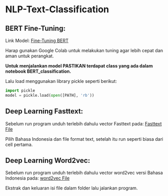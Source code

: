 # NLP-Text-Classification

## BERT Fine-Tuning:
Link Model:
[Fine-Tuning BERT](https://drive.google.com/file/d/1yund8a0yFH80Xd5a0-URDbUbufO6CETJ/view?usp=sharing)

Harap gunakan Google Colab untuk melakukan tuning agar lebih cepat dan aman untuk perangkat.

**Untuk menjalankan model PASTIKAN terdapat class yang ada dalam notebook BERT_classification.**

Lalu load menggunakan library pickle seperti berikut:
```python
import pickle
model = pickle.load(open([PATH], 'rb'))
``` 

## Deep Learning Fasttext: 
Sebelum run program unduh terlebih dahulu vector Fasttext pada: 
[Fasttext File](https://fasttext.cc/docs/en/crawl-vectors.html) 

Pilih Bahasa Indonesia dan file format text, setelah itu run seperti biasa dari cell pertama. 

## Deep Learning Word2vec: 
Sebelum run program unduh terlebih dahulu vector word2vec versi Bahasa Indonesia pada: 
[word2vec File](https://drive.google.com/file/d/1WFBBCDIssfHDeFpYgWPtj14e71vYkX6o/view) 

Ekstrak dan keluaran isi file dalam folder lalu jalankan program.
